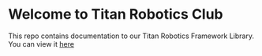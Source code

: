 # Welcome to Titan Robotics Club
This repo contains documentation to our Titan Robotics Framework Library. You can view it [here](https://trc492.github.io/index.html)
